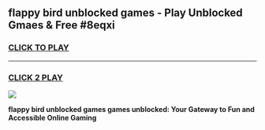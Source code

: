 
## flappy bird unblocked games - Play Unblocked Gmaes & Free #8eqxi
<h3>
<a href="https://news.freeplayer.one?title=flappy_bird_unblocked_games&ref=03M">CLICK TO PLAY</a></h3>
<hr>

<h3>
<a href="https://news.freeplayer.one?title=flappy_bird_unblocked_games&ref=03M">CLICK 2 PLAY</a>
  
</h3>

<a href="https://news.freeplayer.one?title=flappy_bird_unblocked_games&ref=03M"><img src="https://clearcache.store/games.png"></a>


**flappy bird unblocked games games unblocked: Your Gateway to Fun and Accessible Online Gaming**
